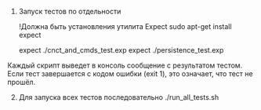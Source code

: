 1) Запуск тестов по отдельности

   !Должна быть установления утилита Expect
   sudo apt-get install expect

   expect ./cnct_and_cmds_test.exp
   expect ./persistence_test.exp


Каждый скрипт выведет в консоль 
сообщение с результатом тестом. 
Если тест завершается с кодом ошибки (exit 1),
это означает, что тест не прошёл.

2) Для запуска всех тестов последовательно
   ./run_all_tests.sh



